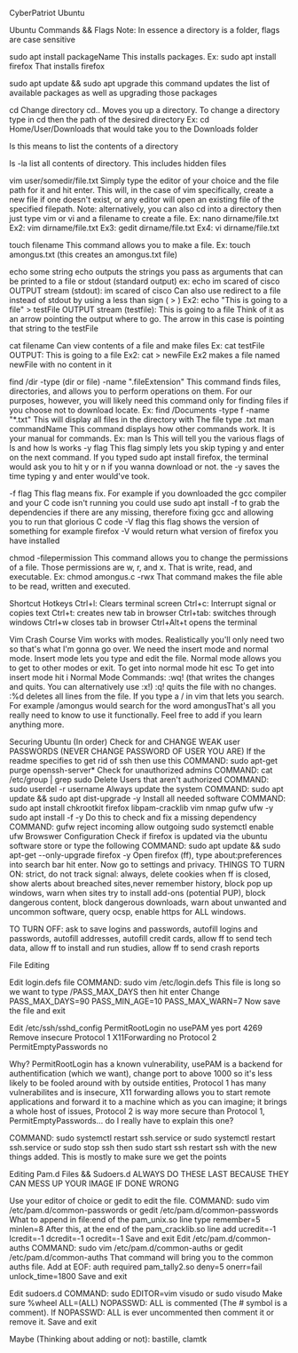 CyberPatriot Ubuntu
 
Ubuntu Commands && Flags
  Note: In essence a directory is a folder, flags are case sensitive


sudo apt install packageName
This installs packages. Ex: sudo apt install firefox That installs firefox

sudo apt update && sudo apt upgrade
 this command updates the list of available packages as well as upgrading those packages

cd
 Change directory cd.. Moves you up a directory. To change a directory type in cd then the path of the desired directory Ex: cd Home/User/Downloads that would take you to the Downloads folder

ls
 this means to list the contents of a directory

ls -la
 list all contents of directory. This includes hidden files

vim user/somedir/file.txt
Simply type the editor of your choice and the file path for it and hit enter. This will, in the case of vim specifically, create a new file if one doesn't exist, or any editor will open an existing file of the specified filepath. Note: alternatively, you can also cd into a directory then just type vim or vi and a filename to create a file. Ex: nano dirname/file.txt	Ex2: vim dirname/file.txt	Ex3: gedit dirname/file.txt	Ex4: vi dirname/file.txt

touch filename
This command allows you to make a file. Ex: touch amongus.txt (this creates an amongus.txt file)

echo some string
echo outputs the strings you pass as arguments that can be printed to a file or stdout (standard output) ex: echo im scared of cisco 
OUTPUT stream (stdout): im scared of cisco
Can also use redirect to a file instead of stdout by using a less than sign ( > ) 
Ex2: echo "This is going to a file" > testFile
OUTPUT stream (testfile): This is going to a file
Think of it as an arrow pointing the output where to go. The arrow in this case is pointing that string to the testFile

cat filename
Can view contents of a file and make files
Ex: cat testFile
OUTPUT: This is going to a file
Ex2: cat > newFile
Ex2 makes a file named newFile with no content in it

find /dir -type (dir or file) -name ".fileExtension"
This command finds files, directories, and allows you to perform operations on them. For our purposes, however, you will likely need this command only for finding files if you choose not to download locate. Ex: find /Documents -type f -name "*.txt"
This will display all files in the directory with
The file type .txt
man commandName
This command displays how other commands work. It is your manual for commands.
Ex: man ls
This will tell you the various flags of ls and how ls works
  -y flag
This flag simply lets you skip typing y and enter on the next command. If you typed sudo apt install firefox, the terminal would ask you to hit y or n if you wanna download or not. the -y saves the time typing y and enter would've took.

-f flag
This flag means fix. For example if you downloaded the gcc compiler and your C code isn't running you could use sudo apt install -f to grab the dependencies if there are any missing, therefore fixing gcc and allowing you to run that glorious C code
-V flag
this flag shows the version of something for example firefox -V would return what version of firefox you have installed



chmod -filepermission
This command allows you to change the permissions of a file. Those permissions are w, r, and x. That is write, read, and executable. Ex: chmod amongus.c -rwx
That command makes the file able to be read, written and executed.

Shortcut Hotkeys
Ctrl+l: Clears terminal screen
Ctrl+c: Interrupt signal or copies text
Ctrl+t: creates new tab in browser
Ctrl+tab: switches through windows
Ctrl+w closes tab in browser
Ctrl+Alt+t opens the terminal

Vim Crash Course
Vim works with modes. Realistically you'll only need two so that's what I'm gonna go over.
We need the insert mode and normal mode. Insert mode lets you type and edit the file. Normal mode allows you to get to other modes or exit.
To get into normal mode hit esc
To get into insert mode hit i 
Normal Mode Commands: :wq! (that writes the changes and quits. You can alternatively use :x!) :q! quits the file with no changes. :%d deletes all lines from the file. If you type a / in vim that lets you search. For example /amongus would search for the word amongusThat's all you really need to know to use it functionally. Feel free to add if you learn anything more.

Securing Ubuntu (In order)
Check for and CHANGE WEAK user PASSWORDS (NEVER CHANGE PASSWORD OF USER YOU ARE)
 If the readme specifies to get rid of ssh then use this COMMAND: sudo apt-get purge openssh-server*
Check for unauthorized admins COMMAND: cat /etc/group | grep sudo
Delete Users that aren't authorized COMMAND: sudo userdel -r username
Always update the system COMMAND: sudo apt update && sudo apt dist-upgrade -y
Install all needed software COMMAND: sudo apt install chkrootkit firefox libpam-cracklib vim nmap gufw ufw -y
 sudo apt install -f -y
	Do this to check and fix a missing dependency
COMMAND: gufw 
reject incoming allow outgoing
sudo systemctl enable ufw
		Browswer Configuration
Check if firefox is updated via the ubuntu software store or type the following COMMAND: sudo apt update && sudo apt-get --only-upgrade firefox -y
Open firefox (ff), type about:preferences into search bar hit enter. Now go to settings and privacy. THINGS TO TURN ON: strict, do not track signal: always, delete cookies when ff is closed, show alerts about breached sites,never remember history, block pop up windows, warn when sites try to install add-ons (potential PUP), block dangerous content, block dangerous downloads, warn about unwanted and uncommon software, query ocsp, enable https for ALL windows.

TO TURN OFF: ask to save logins and passwords, autofill logins and passwords, autofill addresses, autofill credit cards, allow ff to send tech data, allow ff to install and run studies, allow ff to send crash reports

			
File Editing


Edit login.defs file COMMAND: sudo vim /etc/login.defs
This file is long so we want to type /PASS_MAX_DAYS then hit enter
Change PASS_MAX_DAYS=90
 PASS_MIN_AGE=10
PASS_MAX_WARN=7 
Now save the file and exit

Edit /etc/ssh/sshd_config 
	PermitRootLogin no 
	usePAM yes
port 4269
	Remove insecure Protocol 1
	X11Forwarding no
Protocol 2
	PermitEmptyPasswords no

Why? PermitRootLogin has a known vulnerability, usePAM is a backend for authentification (which we want), change port to above 1000 so it's less likely to be fooled around with by outside entities, Protocol 1 has many vulnerabilites and is insecure, X11 forwarding allows you to start remote applications and forward it to a machine which as you can imagine; it brings a whole host of issues, Protocol 2 is way more secure than Protocol 1, PermitEmptyPasswords... do I really have to explain this one?

COMMAND: sudo systemctl restart ssh.service or sudo systemctl restart ssh.service or sudo stop ssh then sudo start ssh
restart ssh with the new things added. This is mostly to make sure we get the points







Editing Pam.d Files && Sudoers.d
ALWAYS DO THESE LAST BECAUSE THEY CAN MESS UP YOUR IMAGE IF DONE WRONG

Use your editor of choice or gedit to edit the file. COMMAND: sudo vim /etc/pam.d/common-passwords or gedit /etc/pam.d/common-passwords
What to append in file:end of the pam_unix.so line type remember=5 minlen=8
After this, at the end of the pam_cracklib.so line add ucredit=-1 lcredit=-1 dcredit=-1 ocredit=-1 Save and exit
Edit /etc/pam.d/common-auths
COMMAND: sudo vim /etc/pam.d/common-auths or gedit /etc/pam.d/common-auths
That command will bring you to the common auths file. Add at EOF: auth required pam_tally2.so deny=5 onerr=fail unlock_time=1800
Save and exit

Edit sudoers.d
COMMAND: sudo EDITOR=vim visudo or sudo visudo
 Make sure %wheel ALL=(ALL) NOPASSWD: ALL is commented (The # symbol is a comment). If NOPASSWD: ALL is ever uncommented then comment it or remove it.
Save and exit



Maybe (Thinking about adding or not): bastille, clamtk
